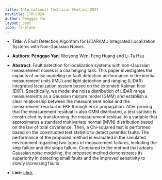 ```yaml
---
title: International Technical Meeting 2024
navtitle: ITM-2024
author: Penggao Yan
layout: post
icon: fa-plane
---
```


- **Title**: A Fault Detection Algorithm for LiDAR/IMU Integrated Localization Systems with Non-Gaussian Noises
- **Authors**: **Penggao Yan**, Weisong Wen, Feng Huang and Li-Ta Hsu
- **Abstract**: Fault detection for localization systems with non-Gaussian measurement noises is a challenging task. This paper investigates the impacts of noise modeling on fault detection performance in the inertial measurement units (IMU) and light detection and ranging (LiDAR) integrated localization system based on the extended Kalman filter (EKF). Specifically, we model the noise distribution of LiDAR range measurements as a Gaussian mixture model (GMM) and establish a clear relationship between the measurement noise and the measurement residual in EKF through error propagation. After proving that the measurement residual is also GMM distributed, a test statistic is constructed by transforming the measurement residual to a variable that approximates a standard multivariate normal (MVN) distribution based on the law of total covariance. Then, a Chi-squared test is performed based on the constructed test statistic to detect potential faults. The performance of the proposed method is evaluated in the simulated environment regarding two types of measurement failures, including the step failure and the slope failure. Compared to the method that adopts Gaussian noise modeling, the proposed method demonstrates its superiority in detecting small faults and the improved sensitivity to slowly increasing faults.

- **Link**: [click](https://www.ion.org/itm/abstracts.cfm?paperID=12879)

